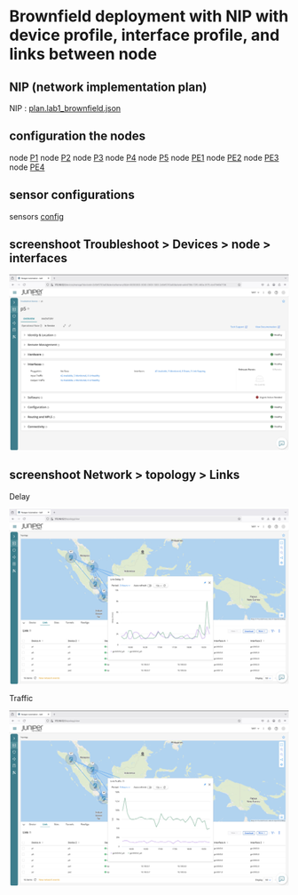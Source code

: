 # Brownfield deployment with NIP with device profile, interface profile, and links between node

## NIP (network implementation plan)
NIP : [plan.lab1_brownfield.json](plan.lab1_brownfield.json)

## configuration the nodes

node [P1](./router/p1.conf)
node [P2](./router/p2.conf)
node [P3](./router/p3.conf)
node [P4](./router/p4.conf)
node [P5](./router/p5.conf)
node [PE1](./router/pe1.conf)
node [PE2](./router/pe2.conf)
node [PE3](./router/pe3.conf)
node [PE4](./router/pe4.conf)

## sensor configurations

sensors [config](./router/sensors.conf)

## screenshoot Troubleshoot > Devices > node > interfaces

![p5](./troubleshoot_devices_node_interfaces.jpg)

## screenshoot Network > topology > Links

Delay 

![delay](./link_delay.jpg)

Traffic

![delay](./link_traffic.jpg)
